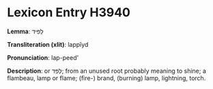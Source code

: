 # Lexicon Entry H3940

**Lemma**: לַפִּיד

**Transliteration (xlit)**: lappîyd

**Pronunciation**: lap-peed'

**Description**:
or לַפִּד; from an unused root probably meaning to shine; a flambeau, lamp or flame; (fire-) brand, (burning) lamp, lightning, torch.
